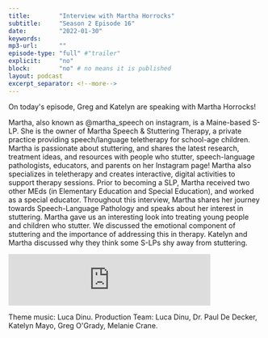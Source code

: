 ```yaml
---
title:        "Interview with Martha Horrocks"
subtitle:     "Season 2 Episode 16"
date:         "2022-01-30"
keywords:
mp3-url:      ""
episode-type: "full" #"trailer"
explicit:     "no"
block:        "no" # no means it is published
layout: podcast
excerpt_separator: <!--more-->
---
```

On today's episode, Greg and Katelyn are speaking with Martha Horrocks!

Martha, also known as @martha_speech on instagram, is a Maine-based S-LP. She is the owner of Martha Speech & Stuttering Therapy, a private practice providing speech/language teletherapy for school-age children. Martha is passionate about stuttering, and shares the latest research, treatment ideas, and resources with people who stutter, speech-language pathologists, educators, and parents on her Instagram page! Martha also specializes in teletherapy and creates interactive, digital activities to support therapy sessions. Prior to becoming a SLP, Martha received two other MEds (in Elementary Education and Special Education), and worked as a special educator. Throughout this interview, Martha shares her journey towards Speech-Language Pathology and speaks about her interest in stuttering. Martha gave us an interesting look into treating young people and children who stutter. We discussed the emotional component of stuttering and the importance of addressing this in therapy. Katelyn and Martha discussed why they think some S-LPs shy away from stuttering.

<iframe src="https://anchor.fm/katelyn-mayo/embed/episodes/Interview-with-Martha-Horrocks-e1dlntd" height="102px" width="400px" frameborder="0" scrolling="no"></iframe>

Theme music: Luca Dinu. Production Team: Luca Dinu, Dr. Paul De Decker, Katelyn Mayo, Greg O'Grady, Melanie Crane.
